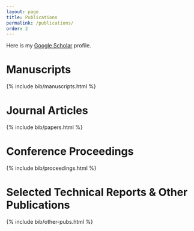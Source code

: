 ```yaml
---
layout: page
title: Publications
permalink: /publications/
order: 2
---
```


Here is my
[Google Scholar](https://scholar.google.com/citations?user=3Ai29GIAAAAJ)
profile.

# Manuscripts
{% include bib/manuscripts.html %}

# Journal Articles
{% include bib/papers.html %}

# Conference Proceedings
{% include bib/proceedings.html %}

# Selected Technical Reports & Other Publications
{% include bib/other-pubs.html %}

